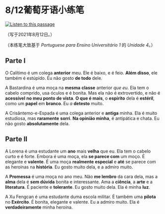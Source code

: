 # 8/12葡萄牙语小练笔

[![Listen to this passage](https://img.shields.io/badge/Audio%20version-Click%20here-blue)](https://example.com/)

（写于2021年8月12日。）

（本练笔大致基于 _Portuguese para Ensino Universitário 1_ 的 _Unidade 4_。）

## Parte I

O Calítimo é um colega **anterior** meu. Ele é baixo, e é feio. **Além disso**, ele também é estúpido. Eu não gosto **de todo** dele.

A Bastardina é uma moça na **mesma** **classe** anterior *que eu*. Ela tem o cabelo comprido, usa óculos e é bonita. Mas ela não é extrovertido, e não é **acessível** **no meu ponto de vista**.
**O que é mais**, o **espírito** dela é **estéril**, como um **papel** em **branco**. Eu *a* **detesto** muito.

A Crisântemo-e-Espada é uma colega anterior e **antiga** minha. Ela é muito estudiosa, mas **raramente** **sorri**. **Na opinião minha**, é antipática e chata. Eu não gosto **absolutamente** dela.

## Parte II

A Lorena é uma estudante um **ano** mais **velha** que eu. Ela tem o cabelo curto e é forte. Embora é uma moça, ela **se parece com** um moço. É elegante e **valente**. É uma moça **realmente** **especial** e **até** se parece com as heroínas na **história**. 
Eu gosto muito dela, e a admiro muito.

A **Promessa** é uma moça no ano meu. Não **me lembro** da cara dela, mas a **alma** dela é **sem dúvida** bonita e interessante. Ama a **ciência**, a **arte** e a **literatura**.
É paciente e **tolerante**. Eu gosto muito dela. Ela é minha **luz**.

A Xu Fengcan é uma estudante duma escola militar. É também uma **pilota** no **Exército**. É bonita, elegante e valente. Eu a admiro muito. Ela é **verdadeiramente** minha heroína.
